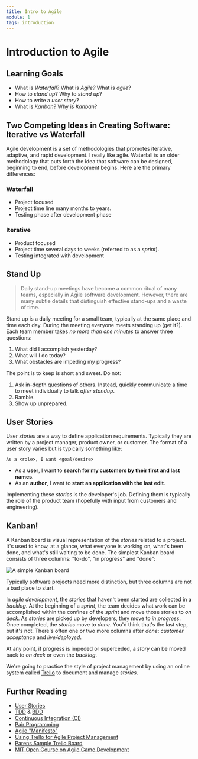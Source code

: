 ```yaml
---
title: Intro to Agile
module: 1
tags: introduction
---
```



# Introduction to Agile
## Learning Goals
- What is _Waterfall_? What is _Agile?_ What is _agile_?
- How to _stand up_? Why to _stand up_?
- How to write a _user story_?
- What is _Kanban_? Why is _Kanban_?


## Two Competing Ideas in Creating Software: Iterative vs Waterfall
Agile development is a set of methodologies that promotes iterative, adaptive, and rapid development. I really like agile. Waterfall is an older methodology that puts forth the idea that software can be designed, beginning to end, before development begins. Here are the primary differences:

### Waterfall
- Project focused
- Project time line many months to years.
- Testing phase after development phase

### Iterative
- Product focused
- Project time several days to weeks (referred to as a _sprint_).
- Testing integrated with development

## Stand Up
> Daily stand-up meetings have become a common ritual of many teams, especially in Agile software development. However, there are many subtle details that distinguish effective stand-ups and a waste of time.

Stand up is a daily meeting for a small team, typically at the same place and time each day. During the meeting everyone meets standing up (get it?). Each team member takes _no more than one minutes_ to answer three questions:

1. What did I accomplish yesterday?
2. What will I do today?
3. What obstacles are impeding my progress?

The point is to keep is short and sweet. Do not:

1. Ask in-depth questions of others. Instead, quickly communicate a time to meet individually to talk _after standup_.
1. Ramble.
1. Show up unprepared.

## User Stories
User _stories_ are a way to define application requirements. Typically they are
written by a project manager, product owner, or customer. The format of a user story varies
but is typically something like:

    As a <role>, I want <goal/desire>

- As a __user__, I want to __search for my customers by their first and last names__.
- As an __author__, I want to __start an application with the last edit__.

Implementing these _stories_ is the developer's job. Defining them is typically the role of the product team (hopefully with input from customers and engineering).

## Kanban!
A Kanban board is visual representation of the _stories_ related to a project. It's used to know, at a glance, what everyone is working on, what's been done, and what's still waiting to be done. The simplest Kanban board consists of three columns: "to-do", "in progress" and "done":

![A simple Kanban board](https://upload.wikimedia.org/wikipedia/commons/thumb/d/d3/Simple-kanban-board-.jpg/1200px-Simple-kanban-board-.jpg)

Typically software projects need more distinction, but three columns are not a bad place to start.

In _agile development_, the _stories_ that haven't been started are collected in a _backlog_. At the beginning of a _sprint_, the team decides what work can be accomplished within the confines of the _sprint_ and move those stories to _on deck_. As _stories_ are picked up by developers, they move to _in progress_. Once completed, the _stories_ move to _done_. You'd think that's the last step, but it's not. There's often one or two more columns after _done_: _customer acceptance_ and _live/deployed_.

At any point, if progress is impeded or superceded, a _story_ can be moved back to _on deck_ or even the _backlog_.

We're going to practice the style of project management by using an online system called [Trello](trello.com) to document and manage _stories_.

## Further Reading
- [User Stories](http://en.wikipedia.org/wiki/User_story)
- [TDD](http://en.wikipedia.org/wiki/Test-driven_development) & [BDD](http://en.wikipedia.org/wiki/Behavior-driven_development)
- [Continuous Integration (CI)](http://en.wikipedia.org/wiki/Continuous_integration)
- [Pair Programming](http://en.wikipedia.org/wiki/Pair_programming)
- [Agile "Manifesto"](http://agilemanifesto.org/)
- [Using Trello for Agile Project Management](http://buildbettersoftware.com/trello-for-software-development)
- [Parens Sample Trello Board](https://trello.com/b/CzsyAnKG)
- [MIT Open Course on Agile Game Development](https://www.youtube.com/watch?v=UxMpn92vGXs)
